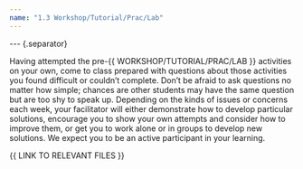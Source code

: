 ```yaml
---
name: "1.3 Workshop/Tutorial/Prac/Lab"
---
```


--- {.separator}

Having attempted the pre-{{ WORKSHOP/TUTORIAL/PRAC/LAB }} activities on your own, come to class prepared with questions about those activities you found difficult or couldn’t complete. Don’t be afraid to ask questions no matter how simple; chances are other students may have the same question but are too shy to speak up. Depending on the kinds of issues or concerns each week, your facilitator will either demonstrate how to develop particular solutions, encourage you to show your own attempts and consider how to improve them, or get you to work alone or in groups to develop new solutions. We expect you to be an active participant in your learning.

{{ LINK TO RELEVANT FILES }}